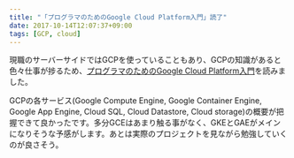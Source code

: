 ```yaml
---
title: "「プログラマのためのGoogle Cloud Platform入門」読了"
date: 2017-10-14T12:07:37+09:00
tags: [GCP, cloud]
---
```


現職のサーバーサイドではGCPを使っていることもあり、GCPの知識があると色々仕事が捗るため、[プログラマのためのGoogle Cloud Platform入門](https://www.amazon.co.jp//dp/4798137146/)を読みました。

<!--more-->

GCPの各サービス(Google Compute Engine, Google Container Engine, Google App Engine, Cloud SQL, Cloud Datastore, Cloud storage)の概要が把握できて良かったです。多分GCEはあまり触る事がなく、GKEとGAEがメインになりそうな予感がします。あとは実際のプロジェクトを見ながら勉強していくのが良さそう。
